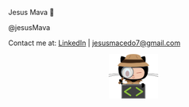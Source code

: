  Jesus Mava 👋

@jesusMava

Contact me at:  [LinkedIn](https://www.linkedin.com/in/jesus-macedo-a7697510b/) | jesusmacedo7@gmail.com

<p align="center">
  <img src="https://github.com/jesusMava/jesusMava/blob/master/img/github.png" width=100>
  <br><br>
</p>

